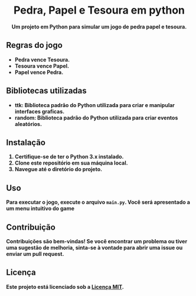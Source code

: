 <h1 align="center">Pedra, Papel e Tesoura em python</h1>

<p align="center">
  <strong>Um projeto em Python para simular um jogo de pedra papel e tesoura.</strong>
</p>


<h2>Regras do jogo</h2>

<ul>
  <li><strong>Pedra vence Tesoura.<strong></li>
  <li><strong>Tesoura vence Papel.</strong></li>
  <li><strong>Papel vence Pedra.</strong> 
 
</ul>


<h2>Bibliotecas utilizadas</h2>

<ul>
  <li><strong>ttk:</strong> Biblioteca padrão do Python utilizada para criar e manipular interfaces graficas.</li>
  <li><strong>random:</strong> Biblioteca padrão do Python utilizada para criar eventos aleatórios.</li>
</ul>

<h2>Instalação</h2>

<ol>
  <li>Certifique-se de ter o Python 3.x instalado.</li>
  <li>Clone este repositório em sua máquina local.</li>
  <li>Navegue até o diretório do projeto.</li>
</ol>



<h2>Uso</h2>

<p>Para executar o jogo, execute o arquivo <code>main.py</code>. Você será apresentado a um menu intuitivo do game</p>

<h2>Contribuição</h2>

<p>Contribuições são bem-vindas! Se você encontrar um problema ou tiver uma sugestão de melhoria, sinta-se à vontade para abrir uma issue ou enviar um pull request.</p>

<h2>Licença</h2>

<p>Este projeto está licenciado sob a <a href="LICENSE">Licença MIT</a>.</p>
